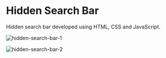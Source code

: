 # Hidden Search Bar
Hidden search bar developed using HTML, CSS and JavaScript.

![hidden-search-bar-1](https://user-images.githubusercontent.com/104005034/198697639-04e38fbd-f52e-4174-997c-703bf54b56e1.png)

![hidden-search-bar-2](https://user-images.githubusercontent.com/104005034/198697656-580b148b-aac2-4a68-a09d-e86aa1c27d55.png)
